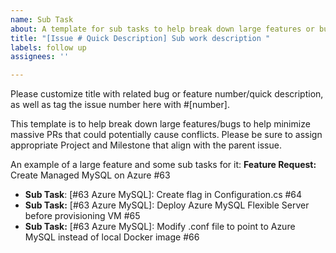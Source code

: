 ```yaml
---
name: Sub Task
about: A template for sub tasks to help break down large features or bugs
title: "[Issue # Quick Description] Sub work description "
labels: follow up
assignees: ''

---
```


Please customize title with related bug or feature number/quick description, as well as tag the issue number here with #[number]. 

This template is to help break down large features/bugs to help minimize massive PRs that could potentially cause conflicts. Please be sure to assign appropriate Project and Milestone that align with the parent issue.

An example of a large feature and some sub tasks for it: 
**Feature Request:** Create Managed MySQL on Azure #63 
- **Sub Task**: [#63 Azure MySQL]: Create flag in Configuration.cs #64
- **Sub Task:** [#63 Azure MySQL]: Deploy Azure MySQL Flexible Server before provisioning VM #65
- **Sub Task:** [#63 Azure MySQL]: Modify .conf file to point to Azure MySQL instead of local Docker image #66
